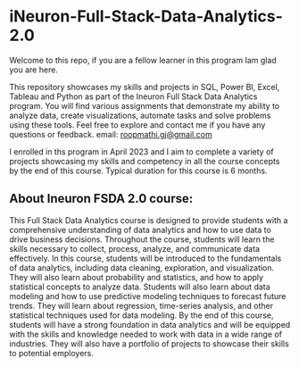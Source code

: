 # iNeuron-Full-Stack-Data-Analytics-2.0
Welcome to this repo, if you are a fellow learner in this program Iam glad you are here. 

This repository showcases my skills and projects in SQL, Power BI, Excel, Tableau and Python as part of the Ineuron Full Stack Data Analytics program. You will find various assignments that demonstrate my ability to analyze data, create visualizations, automate tasks and solve problems using these tools.
Feel free to explore and contact me if you have any questions or feedback. email: roopmathi.gj@gmail.com

I enrolled in ths program in April 2023 and I aim to complete a variety of projects showcasing my skills and competency in all the course concepts by the end of this course. Typical duration for this course is 6 months. 

## About Ineuron FSDA 2.0 course: 
This Full Stack Data Analytics course is designed to provide students with a comprehensive understanding of data analytics and how to use data to drive business decisions. Throughout the course, students will learn the skills necessary to collect, process, analyze, and communicate data effectively. In this course, students will be introduced to the fundamentals of data analytics, including data cleaning, exploration, and visualization. They will also learn about probability and statistics, and how to apply statistical concepts to analyze data. Students will also learn about data modeling and how to use predictive modeling techniques to forecast future trends. They will learn about regression, time-series analysis, and other statistical techniques used for data modeling. By the end of this course, students will have a strong foundation in data analytics and will be equipped with the skills and knowledge needed to work with data in a wide range of industries. They will also have a portfolio of projects to showcase their skills to potential employers.


